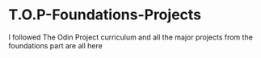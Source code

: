 # T.O.P-Foundations-Projects
I followed The Odin Project curriculum and all the major projects from the foundations part are all here 
